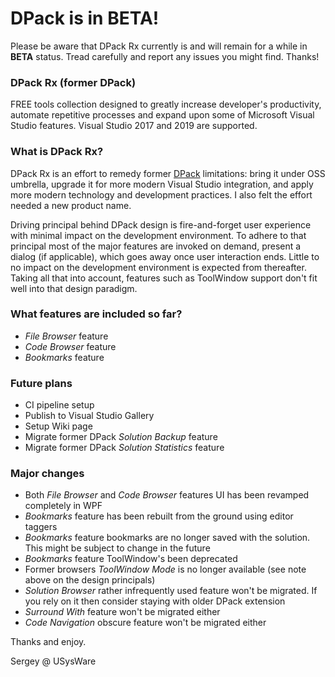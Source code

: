 # DPack is in BETA!

Please be aware that DPack Rx currently is and will remain for a while in **BETA** status. Tread carefully and report any issues you might find. Thanks!

### DPack Rx (former DPack)

FREE tools collection designed to greatly increase developer's productivity, automate repetitive processes and expand upon some of Microsoft Visual Studio features. Visual Studio 2017 and 2019 are supported.

### What is DPack Rx?

DPack Rx is an effort to remedy former [DPack](https://marketplace.visualstudio.com/items?itemName=SergeyM.DPack-16348) limitations: bring it under OSS umbrella, upgrade it for more modern Visual Studio integration, and apply more modern technology and development practices. I also felt the effort needed a new product name.

Driving principal behind DPack design is fire-and-forget user experience with minimal impact on the development environment. To adhere to that principal most of the major features are invoked on demand, present a dialog (if applicable), which goes away once user interaction ends. Little to no impact on the development environment is expected from thereafter. Taking all that into account, features such as ToolWindow support don't fit well into that design paradigm.

### What features are included so far?

-	*File Browser* feature
-	*Code Browser* feature
-	*Bookmarks* feature

### Future plans

- CI pipeline setup
- Publish to Visual Studio Gallery
- Setup Wiki page
- Migrate former DPack *Solution Backup* feature
- Migrate former DPack *Solution Statistics* feature

### Major changes

- Both *File Browser* and *Code Browser* features UI has been revamped completely in WPF
- *Bookmarks* feature has been rebuilt from the ground using editor taggers
- *Bookmarks* feature bookmarks are no longer saved with the solution. This might be subject to change in the future
- *Bookmarks* feature ToolWindow's been deprecated
- Former browsers *ToolWindow Mode* is no longer available (see note above on the design principals)
- *Solution Browser* rather infrequently used feature won't be migrated. If you rely on it then consider staying with older DPack extension
- *Surround With* feature won't be migrated either
- *Code Navigation* obscure feature won't be migrated either

Thanks and enjoy.

Sergey @ USysWare
